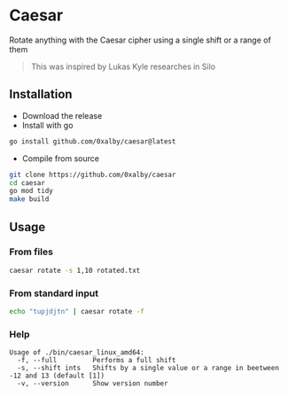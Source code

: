 # Caesar
Rotate anything with the Caesar cipher using a single shift or a range of them

> This was inspired by Lukas Kyle researches in Silo

## Installation
* Download the release
* Install with go
```sh
go install github.com/0xalby/caesar@latest
```
* Compile from source
```sh
git clone https://github.com/0xalby/caesar
cd caesar
go mod tidy
make build
```
## Usage
### From files
```sh
caesar rotate -s 1,10 rotated.txt
```
### From standard input
```sh
echo "tupjdjtn" | caesar rotate -f
```
### Help
```
Usage of ./bin/caesar_linux_amd64:
  -f, --full         Performs a full shift
  -s, --shift ints   Shifts by a single value or a range in beetween -12 and 13 (default [1])
  -v, --version      Show version number
```